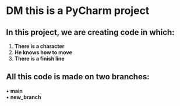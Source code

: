 # DM this is a PyCharm project

## In this project, we are creating code in which:

1. **There is a character**
2. **He knows how to move**
3. **There is a finish line**

## All this code is made on two branches:

• **main<br>**
• **new_branch<br>**